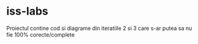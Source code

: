 # iss-labs

Proiectul contine cod si diagrame din iteratiile 2 si 3 care s-ar putea sa nu fie 100% corecte/complete
